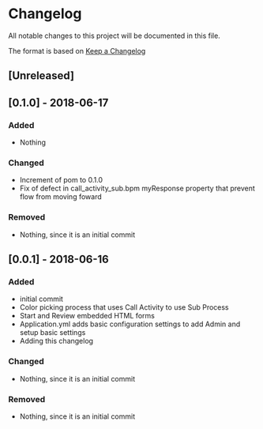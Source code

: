 # Changelog
All notable changes to this project will be documented in this file.

The format is based on [Keep a Changelog](https://keepachangelog.com/en/1.0.0/) 

## [Unreleased]

## [0.1.0] - 2018-06-17
### Added
- Nothing

### Changed
- Increment of pom to 0.1.0
- Fix of defect in call_activity_sub.bpm myResponse property that prevent flow from moving foward

### Removed
- Nothing, since it is an initial commit

## [0.0.1] - 2018-06-16
### Added
- initial commit
- Color picking process that uses Call Activity to use Sub Process
- Start and Review embedded HTML forms
- Application.yml adds basic configuration settings to add Admin and setup basic settings
- Adding this changelog

### Changed
- Nothing, since it is an initial commit

### Removed
- Nothing, since it is an initial commit
